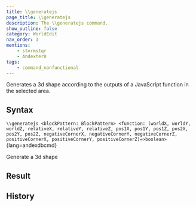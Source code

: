 ```yaml
---
title: \\generatejs
page_title: \\generatejs
description: The \\generatejs command.
show_outline: false
category: WorldEdit
nav_order: 3
mentions:
    - stormstqr
    - Andexter8
tags:
    - command_nonfunctional
---
```


Generates a 3d shape according to the outputs of a JavaScript function in the selected area.

<CommandDetailsTable
    name="\\generatejs"
    :categories="[
        'system', 'world', 'server', 'worldedit'
    ]"
    :requiredTags="[
        'canUseChatCommands'
    ]"
    ultraSecurityModeSecurityLevel="WorldEdit"
    version="0.0.0"
    :undoSupported="-2"
    :functional="false"
    :deprecated="false"
/>

## Syntax

`\\generatejs <blockPattern: BlockPattern> <function: (worldX, worldY, worldZ, relativeX, relativeY, relativeZ, pos1X, pos1Y, pos1Z, pos2X, pos2Y, pos2Z, negativeCornerX, negativeCornerY, negativeCornerZ, positiveCornerX, positiveCornerY, positiveCornerZ)=>boolean>`{lang=andexdbcmd}

<indent>Generate a 3d shape</indent>

## Result

## History
